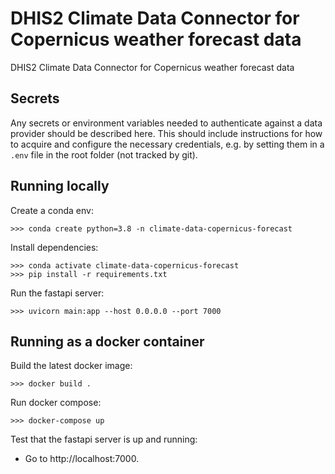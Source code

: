 # DHIS2 Climate Data Connector for Copernicus weather forecast data

DHIS2 Climate Data Connector for Copernicus weather forecast data

## Secrets

Any secrets or environment variables needed to authenticate against a data provider should be described here. This should include instructions for how to acquire and configure the necessary credentials, e.g. by setting them in a `.env` file in the root folder (not tracked by git). 

## Running locally

Create a conda env:

```
>>> conda create python=3.8 -n climate-data-copernicus-forecast
```

Install dependencies:

```
>>> conda activate climate-data-copernicus-forecast
>>> pip install -r requirements.txt
```

Run the fastapi server:

```
>>> uvicorn main:app --host 0.0.0.0 --port 7000
```

## Running as a docker container

Build the latest docker image:

```
>>> docker build .
```

Run docker compose:

```
>>> docker-compose up
```

Test that the fastapi server is up and running: 

- Go to http://localhost:7000. 
